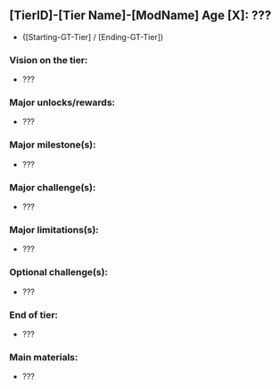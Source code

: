 ## [TierID]-[Tier Name]-[ModName] Age [X]: ???
- ([Starting-GT-Tier] / [Ending-GT-Tier])

### Vision on the tier:
- ???

### Major unlocks/rewards:
- ???

### Major milestone(s):
- ???

### Major challenge(s):
- ???

### Major limitations(s):
- ???

### Optional challenge(s):
- ???

### End of tier:
- ???

### Main materials:
- ???